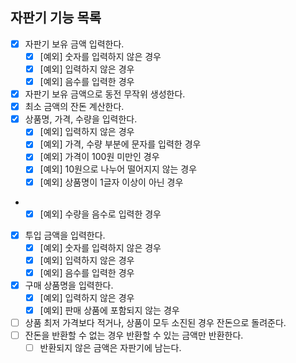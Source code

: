 ## 자판기 기능 목록

- [X] 자판기 보유 금액 입력한다.
  - [X] [예외] 숫자를 입력하지 않은 경우
  - [X] [예외] 입력하지 않은 경우
  - [X] [예외] 음수를 입력한 경우
- [X] 자판기 보유 금액으로 동전 무작위 생성한다.
- [X] 최소 금액의 잔돈 계산한다.
- [X] 상품명, 가격, 수량을 입력한다.
  - [X] [예외] 입력하지 않은 경우
  - [X] [예외] 가격, 수량 부분에 문자를 입력한 경우
  - [X] [예외] 가격이 100원 미만인 경우
  - [X] [예외] 10원으로 나누어 떨어지지 않는 경우
  - [X] [예외] 상품명이 1글자 이상이 아닌 경우
- - [X] [예외] 수량을 음수로 입력한 경우
- [X] 투입 금액을 입력한다.
  - [X] [예외] 숫자를 입력하지 않은 경우
  - [X] [예외] 입력하지 않은 경우
  - [X] [예외] 음수를 입력한 경우
- [X] 구매 상품명을 입력한다.
  - [X] [예외] 입력하지 않은 경우
  - [X] [예외] 판매 상품에 포함되지 않는 경우
- [ ] 상품 최저 가격보다 적거나, 상품이 모두 소진된 경우 잔돈으로 돌려준다.
- [ ] 잔돈을 반환할 수 없는 경우 반환할 수 있는 금액만 반환한다.
  - [ ] 반환되지 않은 금액은 자판기에 남는다.